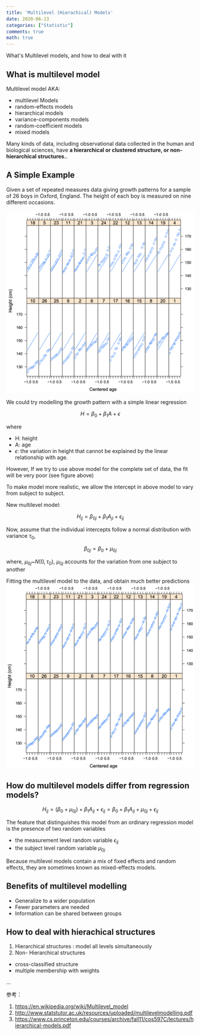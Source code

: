 ```yaml
---
title: 'Multilevel (Hierachical) Models'
date: 2020-06-13
categories: ["Statistic"]
comments: true
math: true
---
```

What's Multilevel models, and how to deal with it

## What is multilevel model
Multilevel model AKA: 
- multilevel Models
- random-effects models 
- hierarchical models 
- variance-components models
- random-coefficient models
- mixed models


Many kinds of data, including observational data collected in the human and biological sciences, have **a hierarchical or clustered structure, or non-hierarchical structures.**.


## A Simple Example

Given a set of repeated measures data giving growth patterns for a sample of 26 boys in Oxford, England. The height of each boy is measured on nine different occasions.

![height](/images/stats/hm.1.png)

We could try modelling the growth pattern with a simple linear regression

$$
H = \beta_0 + \beta_1 A + \epsilon
$$ 

where 
- H: height
- A: age 
- $\epsilon$: the variation in height that
cannot be explained by the linear relationship with age.

However,  If we try to use above model for the complete set of data, the fit will be very poor (see figure above)


To make model more realistic, we allow the intercept in above model to vary from subject to subject. 

New multilevel model:

$$
H_{ij} = \beta_{0j} + \beta_1 A_{ji} + \epsilon_{ij}
$$

Now, assume that the individual intercepts follow a normal distribution with variance $\tau_{0}$,

$$
\beta_{0j} = \beta_{0} + \mu_{0j}
$$ 

where, $\mu_{0j} \text{\textasciitilde} N (0, \tau_0)$, $\mu_{0j}$ accounts for the variation from one subject to another

Fitting the multilevel model to the data, and obtain much better predictions
![height](/images/stats/hm.2.png)



## How do multilevel models differ from regression models?

$$
H_{ij} = (\beta_0 + \mu_{0j}) + \beta_1 A_{ij} + \epsilon_{ij} = \beta_0 + \beta_1 A_{ij} + \mu_{0j} + \epsilon_{ij}
$$


The feature that distinguishes this model from an ordinary regression model is the presence
of two random variables 
- the measurement level random variable $\epsilon_{ij}$
- the subject level 
random variable $\mu_{0j}$


Because multilevel models contain a mix of fixed effects and random effects, they are sometimes known as mixed-effects models.


## Benefits of multilevel modelling

- Generalize to a wider population
- Fewer parameters are needed
- Information can be shared between groups


## How to deal with hierachical structures

1. Hierarchical structures : model all levels simultaneously  
2. Non- Hierarchical structures
  -  cross-classified structure
  -  multiple membership with weights

...

参考：

1. https://en.wikipedia.org/wiki/Multilevel_model
2. http://www.statstutor.ac.uk/resources/uploaded/multilevelmodelling.pdf
3. https://www.cs.princeton.edu/courses/archive/fall11/cos597C/lectures/hierarchical-models.pdf